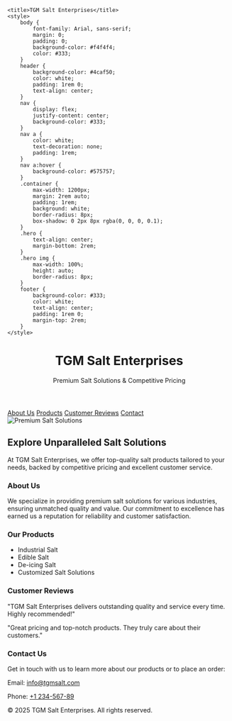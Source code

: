 
    <title>TGM Salt Enterprises</title>
    <style>
        body {
            font-family: Arial, sans-serif;
            margin: 0;
            padding: 0;
            background-color: #f4f4f4;
            color: #333;
        }
        header {
            background-color: #4caf50;
            color: white;
            padding: 1rem 0;
            text-align: center;
        }
        nav {
            display: flex;
            justify-content: center;
            background-color: #333;
        }
        nav a {
            color: white;
            text-decoration: none;
            padding: 1rem;
        }
        nav a:hover {
            background-color: #575757;
        }
        .container {
            max-width: 1200px;
            margin: 2rem auto;
            padding: 1rem;
            background: white;
            border-radius: 8px;
            box-shadow: 0 2px 8px rgba(0, 0, 0, 0.1);
        }
        .hero {
            text-align: center;
            margin-bottom: 2rem;
        }
        .hero img {
            max-width: 100%;
            height: auto;
            border-radius: 8px;
        }
        footer {
            background-color: #333;
            color: white;
            text-align: center;
            padding: 1rem 0;
            margin-top: 2rem;
        }
    </style>
</head>
<body>
    <header>
        <h1>TGM Salt Enterprises</h1>
        <p>Premium Salt Solutions & Competitive Pricing</p>
    </header>
    <nav>
        <a href="#about">About Us</a>
        <a href="#products">Products</a>
        <a href="#reviews">Customer Reviews</a>
        <a href="#contact">Contact</a>
    </nav>
    <div class="container">
        <section class="hero">
            <img src="https://imagedelivery.net/xaKlCos5cTg_1RWzIu_h-A/38901e84-b534-4c97-96ab-cfb2626bb700/public" alt="Premium Salt Solutions">
            <h2>Explore Unparalleled Salt Solutions</h2>
            <p>At TGM Salt Enterprises, we offer top-quality salt products tailored to your needs, backed by competitive pricing and excellent customer service.</p>
        </section>
        <section id="about">
            <h3>About Us</h3>
            <p>We specialize in providing premium salt solutions for various industries, ensuring unmatched quality and value. Our commitment to excellence has earned us a reputation for reliability and customer satisfaction.</p>
        </section>
        <section id="products">
            <h3>Our Products</h3>
            <ul>
                <li>Industrial Salt</li>
                <li>Edible Salt</li>
                <li>De-icing Salt</li>
                <li>Customized Salt Solutions</li>
            </ul>
        </section>
        <section id="reviews">
            <h3>Customer Reviews</h3>
            <p>"TGM Salt Enterprises delivers outstanding quality and service every time. Highly recommended!"</p>
            <p>"Great pricing and top-notch products. They truly care about their customers."</p>
        </section>
        <section id="contact">
            <h3>Contact Us</h3>
            <p>Get in touch with us to learn more about our products or to place an order:</p>
            <p>Email: <a href="mailto:info@tgmsalt.com">info@tgmsalt.com</a></p>
            <p>Phone: <a href="tel:+123456789">+1 234-567-89</a></p>
        </section>
    </div>
    <footer>
        <p>&copy; 2025 TGM Salt Enterprises. All rights reserved.</p>
    </footer>
</body>
</html>
